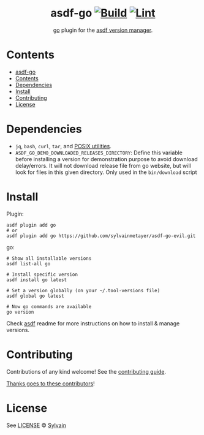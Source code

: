 <div align="center">

# asdf-go [![Build](https://github.com/sylvainmetayer/asdf-go-evil/actions/workflows/build.yml/badge.svg)](https://github.com/sylvainmetayer/asdf-go-evil/actions/workflows/build.yml) [![Lint](https://github.com/sylvainmetayer/asdf-go-evil/actions/workflows/lint.yml/badge.svg)](https://github.com/sylvainmetayer/asdf-go-evil/actions/workflows/lint.yml)

[go](https://github.com/golang/go) plugin for the [asdf version manager](https://asdf-vm.com).

</div>

# Contents

- [asdf-go  ](#asdf-go--)
- [Contents](#contents)
- [Dependencies](#dependencies)
- [Install](#install)
- [Contributing](#contributing)
- [License](#license)

# Dependencies

- `jq`, `bash`, `curl`, `tar`, and [POSIX utilities](https://pubs.opengroup.org/onlinepubs/9699919799/idx/utilities.html).
- `ASDF_GO_DEMO_DOWNLOADED_RELEASES_DIRECTORY`: Define this variable before installing a version for demonstration purpose to avoid download delay/errors. It will not download release file from go website, but will look for files in this given directory. Only used in the `bin/download` script

# Install

Plugin:

```shell
asdf plugin add go
# or
asdf plugin add go https://github.com/sylvainmetayer/asdf-go-evil.git
```

go:

```shell
# Show all installable versions
asdf list-all go

# Install specific version
asdf install go latest

# Set a version globally (on your ~/.tool-versions file)
asdf global go latest

# Now go commands are available
go version
```

Check [asdf](https://github.com/asdf-vm/asdf) readme for more instructions on how to
install & manage versions.

# Contributing

Contributions of any kind welcome! See the [contributing guide](contributing.md).

[Thanks goes to these contributors](https://github.com/sylvainmetayer/asdf-go-evil/graphs/contributors)!

# License

See [LICENSE](LICENSE) © [Sylvain](https://github.com/sylvainmetayer/)
